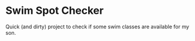 # Swim Spot Checker

Quick (and dirty) project to check if some swim classes are available for my son.
